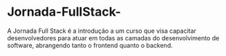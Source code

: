 # Jornada-FullStack-
A Jornada Full Stack  é a introdução a um curso que visa capacitar desenvolvedores para atuar em todas as camadas do desenvolvimento de software, abrangendo tanto o frontend quanto o backend.
